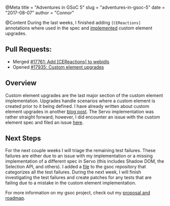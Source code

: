 @Meta
title = "Adventures in GSoC 5"
slug = "adventures-in-gsoc-5"
date = "2017-08-07"
author = "Connor"

@Content
During the last weeks, I finished adding `[CEReactions]` annotations where used in the spec and
[implemented][17935] custom element upgrades.

## Pull Requests:
 * Merged [#17761: Add [CEReactions] to webidls][17761]
 * Opened [#17935: Custom element upgrades][17935]

## Overview
Custom element upgrades are the last major section of the custom element implementation. Upgrades
handle scenarios where a custom element is created prior to it being defined. I have already written
about custom element upgrades in another [blog post][custom_element_upgrades]. The Servo
implementation was rather straight forward; however, I did encounter an issue with the custom
element spec and filed an issue [here][ce_issue].

## Next Steps
For the next couple weeks I will triage the remaining test failures. These failures are either due
to an issue with my implementation or a missing implementation of a different spec in Servo (this
includes Shadow DOM, the Selection API, and others). I added a [file][test_failures] to the gsoc
repository that categorizes all the test failures. During the next week, I will finish investigating
the test failures and create patches for any tests that are failing due to a mistake in the custom
element implementation.

For more information on my gsoc project, check out my [proposal and roadmap][roadmap].

[17935]:https://github.com/servo/servo/pull/17935
[17761]:https://github.com/servo/servo/pull/17761
[custom_element_upgrades]:https://cbrewster.github.io/2017/06/08/custom-element-upgrades/
[roadmap]:https://github.com/cbrewster/gsoc2017/blob/master/proposal.md#schedule-of-deliverables
[ce_issue]:https://github.com/whatwg/html/issues/2876
[test_failures]:https://github.com/cbrewster/gsoc2017/blob/master/notes/test_failures.md